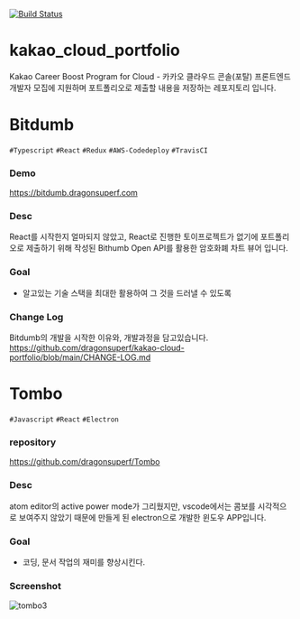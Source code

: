 [![Build Status](https://travis-ci.com/dragonsuperf/kakao-cloud-portfolio.svg?branch=main)](https://travis-ci.com/dragonsuperf/kakao-cloud-portfolio)
# kakao_cloud_portfolio

Kakao Career Boost Program for Cloud - 카카오 클라우드 콘솔(포탈) 프론트엔드 개발자 모집에 지원하며 포트폴리오로 제출할 내용을 저장하는 레포지토리 입니다.

# Bitdumb
`#Typescript` `#React` `#Redux` `#AWS-Codedeploy` `#TravisCI` 

### Demo
https://bitdumb.dragonsuperf.com

### Desc
React를 시작한지 얼마되지 않았고, React로 진행한 토이프로젝트가 없기에 포트폴리오로 제출하기 위해 작성된 Bithumb Open API를 활용한 암호화폐 차트 뷰어 입니다.

### Goal
- 알고있는 기술 스택을 최대한 활용하여 그 것을 드러낼 수 있도록

### Change Log
Bitdumb의 개발을 시작한 이유와, 개발과정을 담고있습니다.  
https://github.com/dragonsuperf/kakao-cloud-portfolio/blob/main/CHANGE-LOG.md



# Tombo
`#Javascript` `#React` `#Electron`

### repository
https://github.com/dragonsuperf/Tombo

### Desc
atom editor의 active power mode가 그리웠지만, vscode에서는 콤보를 시각적으로 보여주지 않았기 때문에 만들게 된 electron으로 개발한 윈도우 APP입니다.  

### Goal
- 코딩, 문서 작업의 재미를 향상시킨다.

### Screenshot
![tombo3](https://user-images.githubusercontent.com/23359043/113097266-8eb1c580-9231-11eb-95cb-63925333281b.gif)

